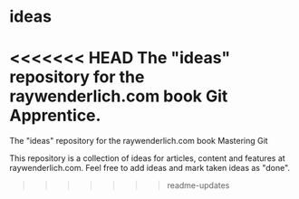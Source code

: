 # ideas
<<<<<<< HEAD
The "ideas" repository for the raywenderlich.com book Git Apprentice.
=======
The "ideas" repository for the raywenderlich.com book Mastering Git

This repository is a collection of ideas for articles, content
and features at raywenderlich.com.
Feel free to add ideas and mark taken ideas as "done".
>>>>>>> readme-updates
